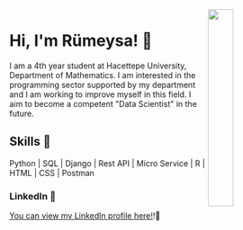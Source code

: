 <img align="right" width="30%" style="margin-bottom: 2em" src="https://media.giphy.com/media/43HKwx3jV6kyQ/giphy.gif">

# Hi, I'm Rümeysa! 💙

I am a 4th year student at Hacettepe University,
Department of Mathematics. I am interested in the
programming sector supported by my department and I
am working to improve myself in this field. I aim to
become a competent "Data Scientist" in the future.

## Skills 📝

Python | SQL | Django | Rest API | Micro Service | R | HTML | CSS | Postman

### LinkedIn 🔗
[You can view my LinkedIn profile here!](www.linkedin.com/in/rumeysa-evcimen-0b92b9235)!🎉

